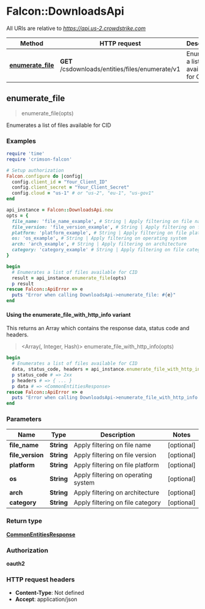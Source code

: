 # Falcon::DownloadsApi

All URIs are relative to *https://api.us-2.crowdstrike.com*

| Method | HTTP request | Description |
| ------ | ------------ | ----------- |
| [**enumerate_file**](DownloadsApi.md#enumerate_file) | **GET** /csdownloads/entities/files/enumerate/v1 | Enumerates a list of files available for CID |


## enumerate_file

> <CommonEntitiesResponse> enumerate_file(opts)

Enumerates a list of files available for CID

### Examples

```ruby
require 'time'
require 'crimson-falcon'

# Setup authorization
Falcon.configure do |config|
  config.client_id = "Your_Client_ID"
  config.client_secret = "Your_Client_Secret"
  config.cloud = "us-1" # or "us-2", "eu-1", "us-gov1"
end

api_instance = Falcon::DownloadsApi.new
opts = {
  file_name: 'file_name_example', # String | Apply filtering on file name
  file_version: 'file_version_example', # String | Apply filtering on file version
  platform: 'platform_example', # String | Apply filtering on file platform
  os: 'os_example', # String | Apply filtering on operating system
  arch: 'arch_example', # String | Apply filtering on architecture
  category: 'category_example' # String | Apply filtering on file category
}

begin
  # Enumerates a list of files available for CID
  result = api_instance.enumerate_file(opts)
  p result
rescue Falcon::ApiError => e
  puts "Error when calling DownloadsApi->enumerate_file: #{e}"
end
```

#### Using the enumerate_file_with_http_info variant

This returns an Array which contains the response data, status code and headers.

> <Array(<CommonEntitiesResponse>, Integer, Hash)> enumerate_file_with_http_info(opts)

```ruby
begin
  # Enumerates a list of files available for CID
  data, status_code, headers = api_instance.enumerate_file_with_http_info(opts)
  p status_code # => 2xx
  p headers # => { ... }
  p data # => <CommonEntitiesResponse>
rescue Falcon::ApiError => e
  puts "Error when calling DownloadsApi->enumerate_file_with_http_info: #{e}"
end
```

### Parameters

| Name | Type | Description | Notes |
| ---- | ---- | ----------- | ----- |
| **file_name** | **String** | Apply filtering on file name | [optional] |
| **file_version** | **String** | Apply filtering on file version | [optional] |
| **platform** | **String** | Apply filtering on file platform | [optional] |
| **os** | **String** | Apply filtering on operating system | [optional] |
| **arch** | **String** | Apply filtering on architecture | [optional] |
| **category** | **String** | Apply filtering on file category | [optional] |

### Return type

[**CommonEntitiesResponse**](CommonEntitiesResponse.md)

### Authorization

**oauth2**

### HTTP request headers

- **Content-Type**: Not defined
- **Accept**: application/json

